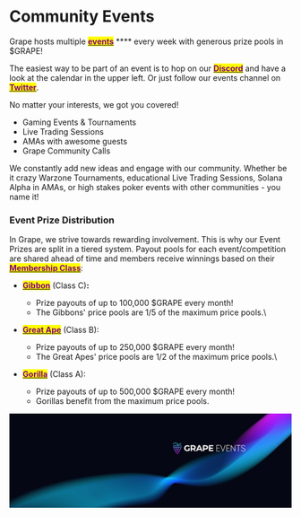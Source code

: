 # Community Events

Grape hosts multiple [<mark style="color:purple;">**events**</mark>](https://twitter.com/EventsGrape) **** every week with generous prize pools in $GRAPE!

The easiest way to be part of an event is to hop on our [<mark style="color:purple;">**Discord**</mark>](https://discord.gg/greatape) and have a look at the calendar in the upper left. Or just follow our events channel on [<mark style="color:purple;">**Twitter**</mark>](https://twitter.com/EventsGrape).&#x20;

No matter your interests, we got you covered!

* Gaming Events & Tournaments
* Live Trading Sessions
* AMAs with awesome guests
* Grape Community Calls

We constantly add new ideas and engage with our community. Whether be it crazy Warzone Tournaments, educational Live Trading Sessions, Solana Alpha in AMAs, or high stakes poker events with other communities - you name it!



### Event Prize Distribution

In Grape, we strive towards rewarding involvement. This is why our Event Prizes are split in a tiered system. Payout pools for each event/competition are shared ahead of time and members receive winnings based on their [<mark style="color:purple;">**Membership Class**</mark>](broken-reference):

* [<mark style="color:purple;">**Gibbon**</mark>](membership-classes.md#class-c-gibbon) (Class C)**:**
  * Prize payouts of up to 100,000 $GRAPE every month!
  * The Gibbons' price pools are 1/5 of the maximum price pools.\

* [<mark style="color:purple;">**Great Ape**</mark>](membership-classes.md#class-b-great-ape) (Class B):&#x20;
  * Prize payouts of up to 250,000 $GRAPE every month!
  * The Great Apes' price pools are 1/2 of the maximum price pools.\

* [<mark style="color:purple;">**Gorilla**</mark>](membership-classes.md#class-a-gorilla) (Class A):
  * Prize payouts of up to 500,000 $GRAPE every month!
  * Gorillas benefit from the maximum price pools.

![](<../../.gitbook/assets/Grape Events.jfif>)
